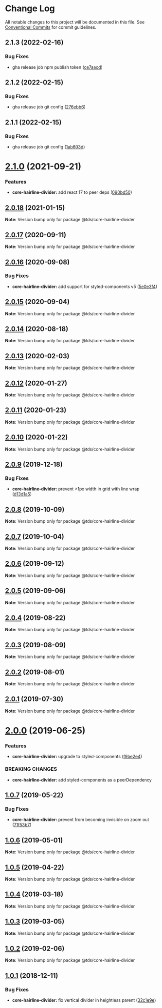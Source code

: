 # Change Log

All notable changes to this project will be documented in this file.
See [Conventional Commits](https://conventionalcommits.org) for commit guidelines.

## 2.1.3 (2022-02-16)


### Bug Fixes

* gha release job npm publish token ([ce7aacd](https://github.com/telusdigital/tds/commit/ce7aacdd77e54c4f8e48eb31d0c05dc804530324))





## 2.1.2 (2022-02-15)


### Bug Fixes

* gha release job git config ([276ebb6](https://github.com/telusdigital/tds/commit/276ebb6968a0b56c9b87c178f6895a60ae108e71))





## 2.1.1 (2022-02-15)


### Bug Fixes

* gha release job git config ([1ab603d](https://github.com/telusdigital/tds/commit/1ab603d68c36219b0711fc353bc2515b64712ca9))





# [2.1.0](https://github.com/telusdigital/tds/compare/@tds/core-hairline-divider@2.0.18...@tds/core-hairline-divider@2.1.0) (2021-09-21)


### Features

* **core-hairline-divider:** add react 17 to peer deps ([090bd50](https://github.com/telusdigital/tds/commit/090bd509b14dfbd3e28dcc126edccc61663c6d94))





## [2.0.18](https://github.com/telusdigital/tds/compare/@tds/core-hairline-divider@2.0.17...@tds/core-hairline-divider@2.0.18) (2021-01-15)

**Note:** Version bump only for package @tds/core-hairline-divider





## [2.0.17](https://github.com/telusdigital/tds/compare/@tds/core-hairline-divider@2.0.16...@tds/core-hairline-divider@2.0.17) (2020-09-11)

**Note:** Version bump only for package @tds/core-hairline-divider





## [2.0.16](https://github.com/telusdigital/tds/compare/@tds/core-hairline-divider@2.0.15...@tds/core-hairline-divider@2.0.16) (2020-09-08)


### Bug Fixes

* **core-hairline-divider:** add support for styled-components v5 ([5e0e3f4](https://github.com/telusdigital/tds/commit/5e0e3f4735db982d818f8c12f3d6a906f21485f4))





## [2.0.15](https://github.com/telusdigital/tds/compare/@tds/core-hairline-divider@2.0.14...@tds/core-hairline-divider@2.0.15) (2020-09-04)

**Note:** Version bump only for package @tds/core-hairline-divider





## [2.0.14](https://github.com/telusdigital/tds/compare/@tds/core-hairline-divider@2.0.13...@tds/core-hairline-divider@2.0.14) (2020-08-18)

**Note:** Version bump only for package @tds/core-hairline-divider





## [2.0.13](https://github.com/telusdigital/tds/compare/@tds/core-hairline-divider@2.0.12...@tds/core-hairline-divider@2.0.13) (2020-02-03)

**Note:** Version bump only for package @tds/core-hairline-divider





## [2.0.12](https://github.com/telusdigital/tds/compare/@tds/core-hairline-divider@2.0.11...@tds/core-hairline-divider@2.0.12) (2020-01-27)

**Note:** Version bump only for package @tds/core-hairline-divider





## [2.0.11](https://github.com/telusdigital/tds/compare/@tds/core-hairline-divider@2.0.10...@tds/core-hairline-divider@2.0.11) (2020-01-23)

**Note:** Version bump only for package @tds/core-hairline-divider





## [2.0.10](https://github.com/telusdigital/tds/compare/@tds/core-hairline-divider@2.0.9...@tds/core-hairline-divider@2.0.10) (2020-01-22)

**Note:** Version bump only for package @tds/core-hairline-divider





## [2.0.9](https://github.com/telusdigital/tds/compare/@tds/core-hairline-divider@2.0.8...@tds/core-hairline-divider@2.0.9) (2019-12-18)


### Bug Fixes

* **core-hairline-divider:** prevent >1px width in grid with line wrap ([d13d1a5](https://github.com/telusdigital/tds/commit/d13d1a5))





## [2.0.8](https://github.com/telusdigital/tds/compare/@tds/core-hairline-divider@2.0.7...@tds/core-hairline-divider@2.0.8) (2019-10-09)

**Note:** Version bump only for package @tds/core-hairline-divider





## [2.0.7](https://github.com/telusdigital/tds/compare/@tds/core-hairline-divider@2.0.6...@tds/core-hairline-divider@2.0.7) (2019-10-04)

**Note:** Version bump only for package @tds/core-hairline-divider





## [2.0.6](https://github.com/telusdigital/tds/compare/@tds/core-hairline-divider@2.0.5...@tds/core-hairline-divider@2.0.6) (2019-09-12)

**Note:** Version bump only for package @tds/core-hairline-divider





## [2.0.5](https://github.com/telusdigital/tds/compare/@tds/core-hairline-divider@2.0.4...@tds/core-hairline-divider@2.0.5) (2019-09-06)

**Note:** Version bump only for package @tds/core-hairline-divider





## [2.0.4](https://github.com/telusdigital/tds/compare/@tds/core-hairline-divider@2.0.3...@tds/core-hairline-divider@2.0.4) (2019-08-22)

**Note:** Version bump only for package @tds/core-hairline-divider





## [2.0.3](https://github.com/telusdigital/tds/compare/@tds/core-hairline-divider@2.0.2...@tds/core-hairline-divider@2.0.3) (2019-08-09)

**Note:** Version bump only for package @tds/core-hairline-divider





## [2.0.2](https://github.com/telusdigital/tds/compare/@tds/core-hairline-divider@2.0.1...@tds/core-hairline-divider@2.0.2) (2019-08-01)

**Note:** Version bump only for package @tds/core-hairline-divider





## [2.0.1](https://github.com/telusdigital/tds/compare/@tds/core-hairline-divider@2.0.0...@tds/core-hairline-divider@2.0.1) (2019-07-30)

**Note:** Version bump only for package @tds/core-hairline-divider





# [2.0.0](https://github.com/telusdigital/tds/compare/@tds/core-hairline-divider@1.0.7...@tds/core-hairline-divider@2.0.0) (2019-06-25)


### Features

* **core-hairline-divider:** upgrade to styled-components ([f9be2e4](https://github.com/telusdigital/tds/commit/f9be2e4))


### BREAKING CHANGES

* **core-hairline-divider:** add styled-components as a peerDependency





## [1.0.7](https://github.com/telusdigital/tds/compare/@tds/core-hairline-divider@1.0.6...@tds/core-hairline-divider@1.0.7) (2019-05-22)


### Bug Fixes

* **core-hairline-divider:** prevent from becoming invisible on zoom out ([71f53b7](https://github.com/telusdigital/tds/commit/71f53b7))





## [1.0.6](https://github.com/telusdigital/tds/compare/@tds/core-hairline-divider@1.0.5...@tds/core-hairline-divider@1.0.6) (2019-05-01)

**Note:** Version bump only for package @tds/core-hairline-divider





## [1.0.5](https://github.com/telusdigital/tds/compare/@tds/core-hairline-divider@1.0.4...@tds/core-hairline-divider@1.0.5) (2019-04-22)

**Note:** Version bump only for package @tds/core-hairline-divider





## [1.0.4](https://github.com/telusdigital/tds/compare/@tds/core-hairline-divider@1.0.3...@tds/core-hairline-divider@1.0.4) (2019-03-18)

**Note:** Version bump only for package @tds/core-hairline-divider





## [1.0.3](https://github.com/telusdigital/tds/compare/@tds/core-hairline-divider@1.0.2...@tds/core-hairline-divider@1.0.3) (2019-03-05)

**Note:** Version bump only for package @tds/core-hairline-divider





## [1.0.2](https://github.com/telusdigital/tds/compare/@tds/core-hairline-divider@1.0.1...@tds/core-hairline-divider@1.0.2) (2019-02-06)

**Note:** Version bump only for package @tds/core-hairline-divider





<a name="1.0.1"></a>
## [1.0.1](https://github.com/telusdigital/tds/compare/@tds/core-hairline-divider@1.0.0...@tds/core-hairline-divider@1.0.1) (2018-12-11)


### Bug Fixes

* **core-hairline-divider:** fix vertical divider in heightless parent ([32c1e9e](https://github.com/telusdigital/tds/commit/32c1e9e))
